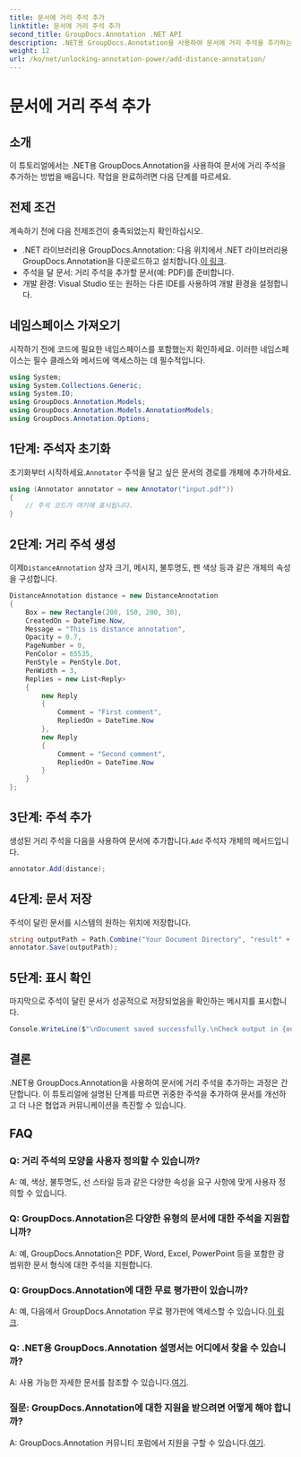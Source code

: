 ```yaml
---
title: 문서에 거리 주석 추가
linktitle: 문서에 거리 주석 추가
second_title: GroupDocs.Annotation .NET API
description: .NET용 GroupDocs.Annotation을 사용하여 문서에 거리 주석을 추가하는 방법을 알아보세요. 손쉽게 협업과 커뮤니케이션을 강화하세요.
weight: 12
url: /ko/net/unlocking-annotation-power/add-distance-annotation/
---
```


# 문서에 거리 주석 추가

## 소개
이 튜토리얼에서는 .NET용 GroupDocs.Annotation을 사용하여 문서에 거리 주석을 추가하는 방법을 배웁니다. 작업을 완료하려면 다음 단계를 따르세요.
## 전제 조건

계속하기 전에 다음 전제조건이 충족되었는지 확인하십시오.

-  .NET 라이브러리용 GroupDocs.Annotation: 다음 위치에서 .NET 라이브러리용 GroupDocs.Annotation을 다운로드하고 설치합니다.[이 링크](https://releases.groupdocs.com/annotation/net/).
- 주석을 달 문서: 거리 주석을 추가할 문서(예: PDF)를 준비합니다.
- 개발 환경: Visual Studio 또는 원하는 다른 IDE를 사용하여 개발 환경을 설정합니다.

## 네임스페이스 가져오기

시작하기 전에 코드에 필요한 네임스페이스를 포함했는지 확인하세요. 이러한 네임스페이스는 필수 클래스와 메서드에 액세스하는 데 필수적입니다.

```csharp
using System;
using System.Collections.Generic;
using System.IO;
using GroupDocs.Annotation.Models;
using GroupDocs.Annotation.Models.AnnotationModels;
using GroupDocs.Annotation.Options;
```


## 1단계: 주석자 초기화

 초기화부터 시작하세요.`Annotator` 주석을 달고 싶은 문서의 경로를 개체에 추가하세요.

```csharp
using (Annotator annotator = new Annotator("input.pdf"))
{
    // 주석 코드가 여기에 표시됩니다.
}
```

## 2단계: 거리 주석 생성

 이제`DistanceAnnotation` 상자 크기, 메시지, 불투명도, 펜 색상 등과 같은 개체의 속성을 구성합니다.

```csharp
DistanceAnnotation distance = new DistanceAnnotation
{
    Box = new Rectangle(200, 150, 200, 30),
    CreatedOn = DateTime.Now,
    Message = "This is distance annotation",
    Opacity = 0.7,
    PageNumber = 0,
    PenColor = 65535,
    PenStyle = PenStyle.Dot,
    PenWidth = 3,
    Replies = new List<Reply>
    {
        new Reply
        {
            Comment = "First comment",
            RepliedOn = DateTime.Now
        },
        new Reply
        {
            Comment = "Second comment",
            RepliedOn = DateTime.Now
        }
    }
};
```

## 3단계: 주석 추가

 생성된 거리 주석을 다음을 사용하여 문서에 추가합니다.`Add` 주석자 개체의 메서드입니다.

```csharp
annotator.Add(distance);
```

## 4단계: 문서 저장

주석이 달린 문서를 시스템의 원하는 위치에 저장합니다.

```csharp
string outputPath = Path.Combine("Your Document Directory", "result" + Path.GetExtension("input.pdf"));
annotator.Save(outputPath);
```

## 5단계: 표시 확인

마지막으로 주석이 달린 문서가 성공적으로 저장되었음을 확인하는 메시지를 표시합니다.

```csharp
Console.WriteLine($"\nDocument saved successfully.\nCheck output in {outputPath}.");
```

## 결론

.NET용 GroupDocs.Annotation을 사용하여 문서에 거리 주석을 추가하는 과정은 간단합니다. 이 튜토리얼에 설명된 단계를 따르면 귀중한 주석을 추가하여 문서를 개선하고 더 나은 협업과 커뮤니케이션을 촉진할 수 있습니다.

## FAQ

### Q: 거리 주석의 모양을 사용자 정의할 수 있습니까?

A: 예, 색상, 불투명도, 선 스타일 등과 같은 다양한 속성을 요구 사항에 맞게 사용자 정의할 수 있습니다.

### Q: GroupDocs.Annotation은 다양한 유형의 문서에 대한 주석을 지원합니까?

A: 예, GroupDocs.Annotation은 PDF, Word, Excel, PowerPoint 등을 포함한 광범위한 문서 형식에 대한 주석을 지원합니다.

### Q: GroupDocs.Annotation에 대한 무료 평가판이 있습니까?

 A: 예, 다음에서 GroupDocs.Annotation 무료 평가판에 액세스할 수 있습니다.[이 링크](https://releases.groupdocs.com/).

### Q: .NET용 GroupDocs.Annotation 설명서는 어디에서 찾을 수 있습니까?

 A: 사용 가능한 자세한 문서를 참조할 수 있습니다.[여기](https://tutorials.groupdocs.com/annotation/net/).

### 질문: GroupDocs.Annotation에 대한 지원을 받으려면 어떻게 해야 합니까?

 A: GroupDocs.Annotation 커뮤니티 포럼에서 지원을 구할 수 있습니다.[여기](https://forum.groupdocs.com/c/annotation/10).